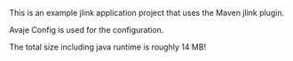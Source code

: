 This is an example jlink application project that uses the Maven jlink plugin.

Avaje Config is used for the configuration.

The total size including java runtime is roughly 14 MB!

